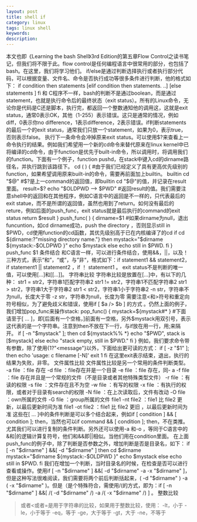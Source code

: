 ```yaml
---
layout: post
title: shell if
category: linux
tags: linux shell
keywords: 
description: 
---
```

本文也即《Learning the bash Shell》3rd Edition的第五章Flow Control之读书笔记，但我们将不限于此。flow control是任何编程语言中很常用的部分，也包括了bash。在这里，我们将学习他们。
if/else是通过判断选择执行或者执行部分代码，可以根据变量、文件名、命令是否执行成功等很多条件进行判断，他的格式如下：
if condition
then
    statements
[elif condition
    then statements. ..]
[else
    statements ]
fi
和 C程序不一样，bash的判断不是通过boolean，而是通过statement，也就是执行命令后的最终状态（exit status）。所有的Linux命令，无论你是代码是C还是脚本，执行完，都返回一个整数通知他的调用这，这就是exit status，通常0表示OK，其他（1-255）表示错误。这只是通常的情况，例如diff，0表示你no difference，1表示difference，2表示错误。if判断statements的最后一个的exit status，通常我们只放一个statement，如果为0，表示true，否则表示false。
执行下一条命令会冲掉原来exit status。可以使用$?来查看上一命令执行的结果。例如我们希望用一个新的cd命令来替代原来在linux kernel中已将编译的cd命令，由于function是优先于built-in命令，所以调用时，将调用我们的function。下面有一个例子，function pushd，在stack中键入cd的dirname路径名，并执行跳到该路径下。
cd ( )
{
    #由于我们已经定义了具有更高优先级别的function，如果希望调用原来built-in的命令，需要再前面加上builtin。
    builtin cd "$@"
    #$?是上一command的返回值，即builtin cd "$@"的值，并记录在result里面。
    result=$?
    echo "$OLDPWD --> $PWD"
    #返回result的值。我们需要注意shell中的返回和在其他程序，例如C语言中的返回是不一样的，只代表最后的exit statue，而不是所谓的返回值，虽然也用到了return。如何没有最后的reture，例如后面的push_func，exit status就是最后执行的command的exit status
    return   $result
}
push_func( )
{
    dirname=$1
    #如果dirname为null，退出funcuntion，如cd dirname成功，push the directory ，否则显示still in $PWD，cd使用function的cd函数，其优先级别高于已在内核编译了的cd
    if cd ${dirname:?"missing directory name."}
    then
        mystack="$dirname ${mystack:-$OLDPWD }"
        echo $mystack
    else
        echo still in $PWD.
    fi
}
push_func $1
条件结合
和C语言一样，可以进行条件结合，使用&&，||，以及！三种方式，表示“和”，“或”，与”非“，格式如下：if statement1 && statement2， if statement1 || statement2 ，if ！ statement1 。
exit status不是判断的唯一值，可以使用[...]和[[...]]。
字符串比较
字符串比较是放置在[...]中，有以下的几种：
str1 = str2，字符串1匹配字符串2
str1 != str2，字符串1不匹配字符串2
str1 > str2，字符串1大于字符串2
str1 < str2，字符串1小于字符串2
-n str，字符串不为null，长度大于零
-z str，字符串为null，长度为零
需要注意<和>符号和重定向符号相似，为了避免歧义和错误，使用if [ $a /> $b ] 的方式 。仍然上面的例子，我们增加pop_func来操作stack:
    pop_func()
    {
        mystack=${mystack#* }
        #下面请至于[ ... ]，即[后面有一个空格，]前面有一空格，另外$mystack用双引号，表示这代表的是一个字符串。注意到then不放在下一行，与if放在用一行，用;来隔开。
        if [ -n "$mystack" ]; then
            cd ${mystack%% *}
            echo "$PWD", stack is [$mystack]
        else
            echo "stack empty, still in $PWD."
        fi
    }
例如，我们要求命令带有参数，除了使用{1?"<message"}以外，下面给出更可读的方式：
if [ -z "$1" ]; then
    echo 'usage: c filename [-N]'
    exit 1
fi
在这里exit表示结束，退出，执行的结果为失败，非零。
文件属性比较
文件属性比较是另一个常用的条件判断类型。
-a   file ：file 存在
-d file ：file存在并是一个目录
-e file ：file 存在，同- a
-f file ：file 存在并且是一个常规的文件（不是目录或者其他特殊类型文件）
-r file ：有读的权限
-s file ：文件存在且不为空
-w file ：有写的权限
-x file ：有执行的权限，或者对于目录有search的权限
-N file ：在上次读取后，文件有改动
-O file ：own所属的文件
-G file ：group所属的文件
file1 -nt file2 ：file1 比 file2 更新，以最后更新时间为准
file1 -ot file2 ：file1 比 file2 更旧 ，以最后更新时间为准
这些在[ ... ]中的条件判断是可以多个结合起来，例如if [ condition ] && [ condition ]; then，当然也可以if command && [ condition ]; then，不在类推。尤其我们可以进行复制的条件判断。另外还可以使用-a 和-o ，等同于C语言中的&和|的逻辑计算复符号，他们和&&即||相似。当他们用在condition里面。
在上面push_func的例子中，除了判断是否参数之外，增加判断是否是目录名，如下：
        if [ -n "$dirname" ] &&[ -d "$dirname" ]
        then
            cd $dirname
            mystack="$dirname ${mystack:-$OLDPWD }"
            echo $mystack
        else
            echo still in $PWD.
        fi
我们在增加一个判断，当时目录名的时候，在检查是否可以进行查看或操作。使用if [ -n "$dirname" ] &&[ -d "$dirname" -a -x "$dirname" ]，但是这种写法很难阅读，我们需要将两个前后判断括起来，( -d "$dirname" ) -a ( -x "$dirname" )。但是（是个特殊符合，需使用/(的方式，即为：if [ -n "$dirname" ] &&[ /( -d "$dirname" /) -a /( -x "$dirname" /) ] 。
整数比较
>或者<或者=是用于字符串的比较，如果用于整数比较，使用：
-lt，小于
-le，小于等于
-eq，等于
-ge，大于等于
-gt，大于
-ne，不等于
